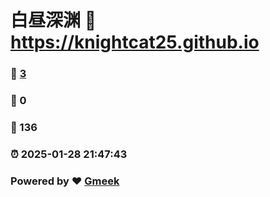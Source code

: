 # 白昼深渊 :link: https://knightcat25.github.io 
### :page_facing_up: [3](https://knightcat25.github.io/tag.html) 
### :speech_balloon: 0 
### :hibiscus: 136 
### :alarm_clock: 2025-01-28 21:47:43 
### Powered by :heart: [Gmeek](https://github.com/Meekdai/Gmeek)
